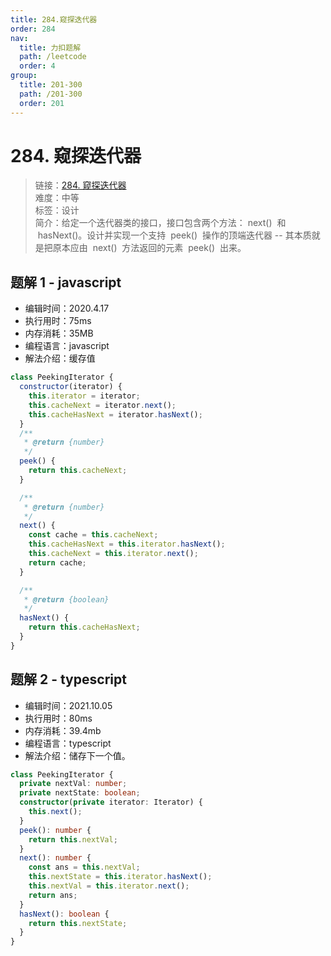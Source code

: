 ```yaml
---
title: 284.窥探迭代器
order: 284
nav:
  title: 力扣题解
  path: /leetcode
  order: 4
group:
  title: 201-300
  path: /201-300
  order: 201
---
```


# 284. 窥探迭代器

> 链接：[284. 窥探迭代器](https://leetcode-cn.com/problems/peeking-iterator/)  
> 难度：中等  
> 标签：设计  
> 简介：给定一个迭代器类的接口，接口包含两个方法： next()  和  hasNext()。设计并实现一个支持  peek()  操作的顶端迭代器 -- 其本质就是把原本应由  next()  方法返回的元素  peek()  出来。

## 题解 1 - javascript

- 编辑时间：2020.4.17
- 执行用时：75ms
- 内存消耗：35MB
- 编程语言：javascript
- 解法介绍：缓存值

```javascript
class PeekingIterator {
  constructor(iterator) {
    this.iterator = iterator;
    this.cacheNext = iterator.next();
    this.cacheHasNext = iterator.hasNext();
  }
  /**
   * @return {number}
   */
  peek() {
    return this.cacheNext;
  }

  /**
   * @return {number}
   */
  next() {
    const cache = this.cacheNext;
    this.cacheHasNext = this.iterator.hasNext();
    this.cacheNext = this.iterator.next();
    return cache;
  }

  /**
   * @return {boolean}
   */
  hasNext() {
    return this.cacheHasNext;
  }
}
```

## 题解 2 - typescript

- 编辑时间：2021.10.05
- 执行用时：80ms
- 内存消耗：39.4mb
- 编程语言：typescript
- 解法介绍：储存下一个值。

```typescript
class PeekingIterator {
  private nextVal: number;
  private nextState: boolean;
  constructor(private iterator: Iterator) {
    this.next();
  }
  peek(): number {
    return this.nextVal;
  }
  next(): number {
    const ans = this.nextVal;
    this.nextState = this.iterator.hasNext();
    this.nextVal = this.iterator.next();
    return ans;
  }
  hasNext(): boolean {
    return this.nextState;
  }
}
```
